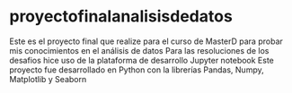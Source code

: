 # proyectofinalanalisisdedatos
Este es el proyecto final que realize para el curso de MasterD para probar mis conocimientos en el análisis de datos
Para las resoluciones de los desafios hice uso de la plataforma de desarrollo Jupyter notebook
Este proyecto fue desarrollado en Python con la librerías Pandas, Numpy, Matplotlib  y Seaborn
